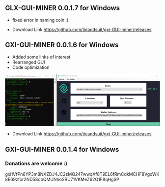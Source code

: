 ## GLX-GUI-MINER 0.0.1.7 for Windows
* fixed error in naming coin ;)

* Download Link https://github.com/tieandsuit/gxi-GUI-miner/releases

## GXI-GUI-MINER 0.0.1.6 for Windows
* Added some links of interest 
* Rearranged GUI
* Code optimization

![AI](gui0016.png)
* Download Link https://github.com/tieandsuit/gxi-GUI-miner/releases
## GXI-GUI-MINER 0.0.1.4 for Windows

### Donations are welcome :) 
gxi1VfPn6YP3m8NXZDJ4JC2zMQ247wwqXf8T9EL6fRmCdkMCHF8VgoWK8E69zfor2ND58obQMUNhoSRU71VKMeZ62Q1F8qHgSP
